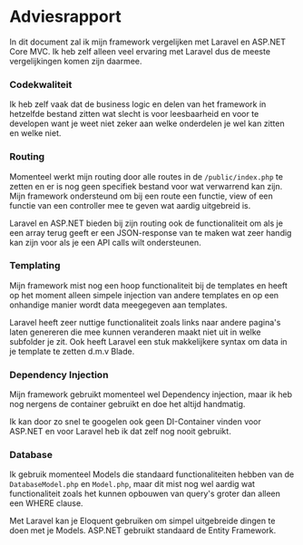 # Adviesrapport

In dit document zal ik mijn framework vergelijken met Laravel en ASP.NET Core MVC. Ik heb zelf alleen veel ervaring met
Laravel dus de meeste vergelijkingen komen zijn daarmee.

### Codekwaliteit

Ik heb zelf vaak dat de business logic en delen van het framework in hetzelfde bestand zitten wat slecht is voor
leesbaarheid en voor te developen want je weet niet zeker aan welke onderdelen je wel kan zitten en welke niet.

### Routing

Momenteel werkt mijn routing door alle routes in de `/public/index.php` te zetten en er is nog geen specifiek bestand
voor wat verwarrend kan zijn. Mijn framework ondersteund om bij een route een functie, view of een functie van een
controller mee te geven wat aardig uitgebreid is.

Laravel en ASP.NET bieden bij zijn routing ook de functionaliteit om als je een array terug geeft er een JSON-response
van te maken wat zeer handig kan zijn voor als je een API calls wilt ondersteunen.

### Templating

Mijn framework mist nog een hoop functionaliteit bij de templates en heeft op het moment alleen simpele injection van
andere templates en op een onhandige manier wordt data meegegeven aan templates.

Laravel heeft zeer nuttige functionaliteit zoals links naar andere pagina's laten genereren die mee kunnen veranderen
maakt niet uit in welke subfolder je zit. Ook heeft Laravel een stuk makkelijkere syntax om data in je template te
zetten d.m.v Blade.

### Dependency Injection

Mijn framework gebruikt momenteel wel Dependency injection, maar ik heb nog nergens de container gebruikt en doe het
altijd handmatig.

Ik kan door zo snel te googelen ook geen DI-Container vinden voor ASP.NET en voor Laravel heb ik dat zelf nog nooit 
gebruikt.

### Database
Ik gebruik momenteel Models die standaard functionaliteiten hebben van de `DatabaseModel.php` en `Model.php`, maar dit 
mist nog wel aardig wat functionaliteit zoals het kunnen opbouwen van query's groter dan alleen een WHERE clause.

Met Laravel kan je Eloquent gebruiken om simpel uitgebreide dingen te doen met je Models. ASP.NET gebruikt standaard de 
Entity Framework.